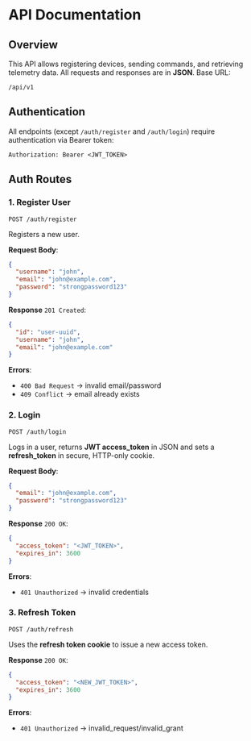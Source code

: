 # API Documentation

## Overview

This API allows registering devices, sending commands, and retrieving telemetry data.
All requests and responses are in **JSON**.
Base URL:

```
/api/v1
```

## Authentication

All endpoints (except `/auth/register` and `/auth/login`) require authentication via Bearer token:

```
Authorization: Bearer <JWT_TOKEN>
```

## **Auth Routes**

### 1. Register User

`POST /auth/register`

Registers a new user.

**Request Body**:

```json
{
  "username": "john",
  "email": "john@example.com",
  "password": "strongpassword123"
}
```

**Response** `201 Created`:

```json
{
  "id": "user-uuid",
  "username": "john",
  "email": "john@example.com"
}
```

**Errors**:

- `400 Bad Request` → invalid email/password
- `409 Conflict` → email already exists

### 2. Login

`POST /auth/login`

Logs in a user, returns **JWT access_token** in JSON and sets a **refresh_token** in secure, HTTP-only cookie.

**Request Body**:

```json
{
  "email": "john@example.com",
  "password": "strongpassword123"
}
```

**Response** `200 OK`:

```json
{
  "access_token": "<JWT_TOKEN>",
  "expires_in": 3600
}
```

**Errors**:

- `401 Unauthorized` → invalid credentials

### 3. Refresh Token

`POST /auth/refresh`

Uses the **refresh token cookie** to issue a new access token.

**Response** `200 OK`:

```json
{
  "access_token": "<NEW_JWT_TOKEN>",
  "expires_in": 3600
}
```

**Errors**:

- `401 Unauthorized` → invalid_request/invalid_grant
